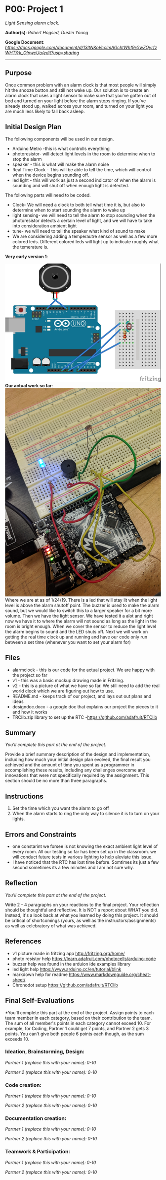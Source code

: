 # P00: Project 1
*Light Sensing alarm clock.*

**Author(s)**: *Robert Hogsed, Dustin Young*

**Google Document**: *https://docs.google.com/document/d/13ItNKoVccImAGchtWhf9rGwZOyrfzWHT7rk_OlpwcUo/edit?usp=sharing*

---
## Purpose


Once common problem with an alarm clock is that most people will simply hit the snooze button and still not wake up. Our solution is to create an alarm clock that uses a light sensor to make sure that you've gotten out of bed and turned on your light before the alarm stops ringing. If you've already stood up, walked across your room, and turned on your light you are much less likely to fall back asleep.

## Initial Design Plan

The following components will be used in our design. 


- Arduino Metro -this is what controlls everything
- photoresistor- will detect light levels in the room to determine when to stop the alarm
- speaker - this is what will make the alarm noise
- Real Time Clock - This will be able to tell the time, which will control when the device begins sounding off.
- led light - this will work as just a second indicator of when the alarm is sounding and will shut off when enough light is detected.

The following parts will need to be coded.
  
- Clock- We will need a clock to both tell what time it is, but also to determine when to start sounding the alarm to wake up
- light sensing- we will need to tell the alarm to stop sounding when the photoresistor detects a certain level of light, and we will have to take into consideration ambient light
- tune- we will need to tell the speaker what kind of sound to make
- We are considering adding a temperautre sensor as well as a few more colored leds. Different colored leds will light up to indicate roughly what the temerature is.

**Very early version 1**:

![A sample image to show how to add one to a repo](images/v1.jpg "Very basic outline of what it would include")
**Our actual work so far**:
![](images/v2.jpg "our project 1/24/19")
Where we are at as of 1/24/19. There is a led that will stay lit when the light level is above the alarm shutoff point. The buzzer is used to make the alarm sound, but we would like to switch this to a larger speaker for a bit more volume. Then we have the light sensor. We have tested it a alot and right now we have it to where the alarm will not sound as long as the light in the room is bright enough. When we cover the sensor to reduce the light level the alarm begins to sound and the LED shuts off. Next we will work on getting the real time clock up and running and have our code only run between a set time (whenever you want to set your alarm for)



## Files
- alarmclock - this is our code for the actual project. We are happy with the project so far
- v1 - this was a basic mockup drawing made in Fritzing.
- v2 - this is a picture of what we have so far. We still need to add the real world clock which we are figuring out how to use.
- README.md - keeps track of our project, and lays out out plans and ideas
- designdoc.docx - a google doc that explains our project the pieces to it and how it works
- TRClib.zip library to set up the RTC    -https://github.com/adafruit/RTClib

## Summary
*You'll complete this part at the end of the project.*

Provide a brief summary description of the design and implementation,
including how much your initial design plan evolved, the final result
you achieved and the amount of time you spent as a programmer in
accomplishing these results, including any challenges overcome and
innovations that were not specifically required by the assignment.
This section should be no more than three paragraphs.

## Instructions
1. Set the time which you want the alarm to go off
2. When the alarm starts to ring the only way to silence it is to turn on your lights.

## Errors and Constraints
- one constarint we forsee is not knowing the exact ambient light level of every room. All our testing so far has been set up in the classroom. we will conduct future tests in various lighting to help aleviate this issue.
- I have noticed that the RTC has lost time before. Somtimes its just a few second sometimes its a few minutes and I am not sure why.


## Reflection
*You'll complete this part at the end of the project.*

Write 2 - 4 paragraphs on your reactions to the final project. 
Your reflection should be thoughtful and reflective. 
It is NOT a report about WHAT you did. 
Instead, it's a look back at what you learned by doing this project.
It should be critical of shortcomings (yours, as well as the instructors/assignments) 
as well as celebratory of what was achieved.

## References
- v1 picture made in fritzing app http://fritzing.org/home/
- photo resistor help https://learn.adafruit.com/photocells/arduino-code
- buzzer help was found in the arduion ide examples library
- led light help https://www.arduino.cc/en/tutorial/blink
- markdown help for readme https://www.markdownguide.org/cheat-sheet/
- Chronodot setup https://github.com/adafruit/RTClib

## Final Self-Evaluations
*You'll complete this part at the end of the project. 
Assign points to each team member in each category, based on their contribution to the team. 
The sum of all member's points in each category cannot exceed 10. 
For example, for Coding, Partner 1 could get 7 points, and Partner 2 gets 3 points. 
You can't give both people 6 points each though, as the sum exceeds 10.

### Ideation, Brainstorming, Design:

*Partner 1 (replace this with your name): 0-10*

*Partner 2 (replace this with your name): 0-10*

### Code creation: 

*Partner 1 (replace this with your name): 0-10*

*Partner 2 (replace this with your name): 0-10*

### Documentation creation:

*Partner 1 (replace this with your name): 0-10*

*Partner 2 (replace this with your name): 0-10*

### Teamwork & Participation:

*Partner 1 (replace this with your name): 0-10*

*Partner 2 (replace this with your name): 0-10*
